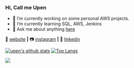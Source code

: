 ### Hi, Call me Upen

- 🔭  I’m currently working on some personal AWS projects.
- 🌱  I’m currently learning SQL, AWS, Jenkins
- 💬  Ask me about anything [here](https://github.com/upengareri/upengareri/issues)

🏡 [website][website] **|** 
📷 [instagram][instagram] **|** 
👔 [linkedin][linkedin]

[website]: https://upengareri.github.io
[instagram]: https://instagram.com/upengareri
[linkedin]: https://linkedin.com/in/upendar-gareri


[![upen's github stats](https://github-readme-stats.vercel.app/api?username=upengareri&show_icons=true&line_height=21&show_icons=true&theme=vue)](https://github.com/anuraghazra/github-readme-stats)
[![Top Langs](https://github-readme-stats.vercel.app/api/top-langs/?username=upengareri&show_icons=true&layout=compact&theme=vue)](https://github.com/anuraghazra/github-readme-stats)

![](https://komarev.com/ghpvc/?username=upengareri)
